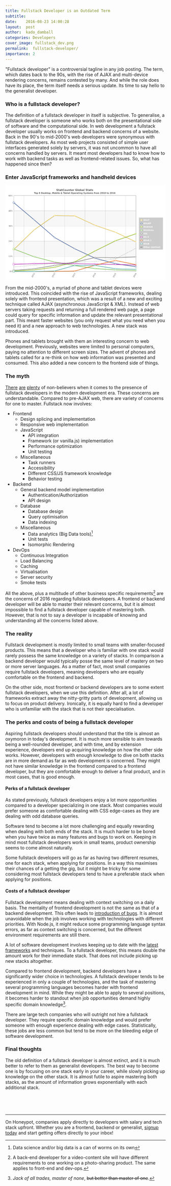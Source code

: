 ```yaml
---
title: Fullstack Developer is an Outdated Term
subtitle:
date:    2016-08-23 14:00:28
layout:  post
author:  kado_damball
categories: Developers
cover_image: fullstack_dev.png
permalink:  fullstack-developer/
importance: 2
---
```


"Fullstack developer" is a controversial tagline in any job posting. The term, which dates back to the 90s, with the rise of AJAX and multi-device rendering concerns, remains contested by many. And while the role does have its place, the term itself needs a serious update. Its time to say hello to the generalist developer. 

<!--more-->

<!-- Main image -->

### Who is a fullstack developer?

The definition of a fullstack developer in itself is subjective. To generalise, a fullstack developer is someone who works both on the presentational side of software and the computational side. In web development a fullstack developer usually works on frontend and backend concerns of a website. Back in the 90's to mid-2000's web developers were synonymous with fullstack developers. As most web projects consisted of simple user interfaces generated solely by servers, it was not uncommon to have all concerns handled by servers. It meant most developers had to know how to work with backend tasks as well as frontend-related issues. So, what has happened since then?


### Enter JavaScript frameworks and handheld devices

![Global OS Usage chart 2008-2016](/assets/images/device-browser-usage.png)

From the mid-2000's, a myriad of phone and tablet devices were introduced. This coincided with the rise of JavaScript frameworks, dealing solely with frontend presentation, which was a result of a new and exciting technique called AJAX (asynchronous JavaScript & XML). Instead of web servers taking requests and returning a full rendered web page, a page could query for specific information and update the relevant presentational part. This meant faster websites (you only request what you need when you need it) and a new approach to web technologies. A new stack was introduced.

Phones and tablets brought with them an interesting concern to web development. Previously, websites were limited to personal computers, paying no attention to different screen sizes. The advent of phones and tablets called for a re-think on how web information was presented and consumed. This also added a new concern to the frontend side of things.

### The myth

[There](http://andyshora.com/full-stack-developers.html) [are](https://techcrunch.com/2014/11/08/the-rise-and-fall-of-the-full-stack-developer/) [plenty](https://twitter.com/extraface/status/476834118584377345) of non-believers when it comes to the presence of fullstack developers in the modern development era. These concerns are understandable. Compared to pre-AJAX web, there are variety of concerns for one to master. Fullstack now involves:

  - Frontend
    - Design splicing and implementation
    - Responsive web implementation
    - JavaScript
      - API integration
      - Framework (or vanilla.js) implementation
      - Performance optimization
      - Unit testing
    - Miscellaneous
      - Task runners
      - Accessibility
      - Different CSS/JS framework knowledge
      - Behavior testing
  - Backend
    - General backend model implementation
      - Authentication/Authorization
      - API design
    - Database
      - Database design
      - Query optimisation
      - Data indexing
    - Miscellaneous
      - Data analytics (Big Data tools)[^1]
      - Unit tests
      - Isomorphic Rendering
  - DevOps
    - Continuous Integration
    - Load Balancing
    - Caching
    - Virtualisation
    - Server security
    - Smoke tests

All the above, plus a multitude of other business specific requirements[^2] are the concerns of 2016 regarding fullstack developers. A frontend or backend developer will be able to master their relevant concerns, but it is almost impossible to find a fullstack developer capable of mastering both. However, that is not to say a developer is incapable of knowing and understanding all the concerns listed above.

### The reality

Fullstack development is mostly limited to small teams with smaller-focused products. This means that a developer who is familiar with one stack would rarely possess the same knowledge on a variety of stacks. In comparison a backend developer would typically posse the same level of mastery on two or more server languages. As a matter of fact, most small companies require fullstack developers, meaning developers who are equally comfortable on the frontend and backend.

On the other side, most frontend or backend developers are to some extent fullstack developers, when we use this definition. After all, a lot of frameworks extract away the nitty-gritty parts of development, allowing us to focus on product delivery. Ironically, it is equally hard to find a developer who is unfamiliar with the stack that is not their specialisation.

### The perks and costs of being a fullstack developer

Aspiring fullstack developers should understand that the title is almost an oxymoron in today's development. It is much more sensible to aim towards being a well-rounded developer, and with time, and by extension experience, developers end up acquiring knowledge on how the other side works. However, developers with enough knowledge to dive on both stacks are in more demand as far as web development is concerned. They might not have similar knowledge in the frontend compared to a frontend developer, but they are comfortable enough to deliver a final product, and in most cases, that is good enough.

#### Perks of a fullstack developer

As stated previously, fullstack developers enjoy a lot more opportunities compared to a developer specializing in one stack. Most companies would prefer someone as comfortable dealing with CSS edge-cases as they are dealing with odd database queries.

Software tend to become a lot more challenging and equally rewarding when dealing with both ends of the stack. It is much harder to be bored when you have twice as many features and bugs to work on. Keeping in mind most fullstack developers work in small teams, product ownership seems to come almost naturally. 

Some fullstack developers will go as far as having two different resumes, one for each stack, when applying for positions. In a way this maximises their chances of a getting the gig, but it might be tricky for some considering most fullstack developers tend to have a preferable stack when applying for positions.

#### Costs of a fullstack developer

Fullstack development means dealing with context switching on a daily basis. The mentality of frontend development is not the same as that of a backend development. This often leads to [introduction of bugs](https://www.reddit.com/r/ProgrammerHumor/comments/4oki3a/a_full_stack_developer_is_a_developer_who_can/). It is almost unavoidable when the job involves working with technologies with different priorities. With Node.js, it might reduce some programming language syntax errors, as far as context switching is concerned, but the different environment requirements are still there.

A lot of software development involves keeping up to date with the [latest frameworks](http://dayssincelastjavascriptframework.com/) and techniques. To a fullstack developer, this means double the amount work for their immediate stack. That does not include picking up new stacks altogether.

Compared to frontend development, backend developers have a significantly wider choice in technologies. A fullstack developer tends to be experienced in only a couple of technologies, and the task of mastering several programming languages becomes harder with frontend development in mind. While they might be able to apply to several positions, it becomes harder to standout when job opportunities demand highly specific domain knowledge[^3].

There are large tech companies who will outright not hire a fullstack developer. They require specific domain knowledge and would prefer someone with enough experience dealing with edge cases. Statistically, these jobs are less common but tend to be more on the bleeding edge of software development.


### Final thoughts

The old definition of a fullstack developer is almost extinct, and it is much better to refer to them as generalist developers. The best way to become one is by focusing on one stack early in your career, while slowly picking up knowledge on the other stack. It is almost futile to aspire mastering both stacks, as the amount of information grows exponentially with each additional stack.

&nbsp;

&nbsp;

[^1]: Data science and/or big data is a can of worms on its own

[^2]: A back-end developer for a video-content site will have different requirements to one working on a photo-sharing product. The same applies to front-end and dev-ops.

[^3]: *Jack of all trades, master of none*, ~~but better than master of one~~.

* * *

On Honeypot, companies apply directly to developers with salary and tech stack upfront. Whether you are a frontend, backend or generalist, [signup today](https://www.honeypot.io/?utm_source=kado) and start getting offers directly to your inbox!
